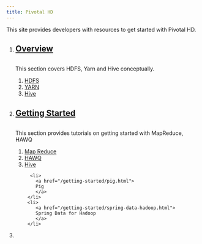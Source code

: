 ```yaml
---
title: Pivotal HD
---
```


This site provides developers with resources to get started with Pivotal HD. 

<ol class="class-list">
  <li>
    <a class="title" href="/introduction/overview.html">
      <h2>Overview</h2>
      <span></span>
    </a>
    <img src="images/elephant_rgb_sq.png" alt="">
    <p class="description">
      This section covers HDFS, Yarn and Hive conceptually.
    </p>
     <ol class="lesson-list">
       <li>
          <a href="/introduction/hdfs.html">
          HDFS      
         </a>
      </li>
      <li>
        <a href="/introduction/yarn.html">
        YARN
        </a>
     </li>
     <li>
        <a href="/introduction/hive.html">
        Hive
        </a>
     </li>
     </ol>  </li>
  <li>
    <a class="title" href="/getting-started-overview.html">
      <h2>Getting Started</h2>
      <span></span>
    </a>
    <img src="images/elephant_rgb_sq.png" alt="">
    <p class="description">
      This section provides tutorials on getting started with MapReduce, HAWQ 
    </p>
    <ol class="lesson-list">
       <li>
          <a href="/getting-started/map-reduce-java.html">
          Map Reduce       
         </a>
      </li>
      <li>
        <a href="/getting-started/hawq.html">
        HAWQ
        </a>
     </li>
     <li>
        <a href="/getting-started/Hive.html">
        Hive
        </a>
     </li>

      <li>
        <a href="/getting-started/pig.html">
        Pig
        </a>
     </li>
     <li>
        <a href="/getting-started/spring-data-hadoop.html">
        Spring Data for Hadoop
        </a>
     </li>
  </ol>
  </li>
 <li></li>
</ol>
